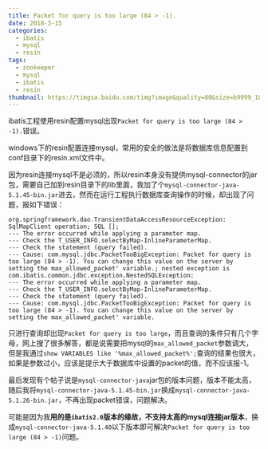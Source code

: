 ```yaml
---
title: Packet for query is too large (84 > -1).
date: 2018-3-15
categories: 
  - ibatis
  - mysql
  - resin
tags: 
  - zookeeper
  - mysql
  - ibatis
  - resin
thumbnail: https://timgsa.baidu.com/timg?image&quality=80&size=b9999_10000&sec=1522683004066&di=e2500c85d9aa9d7c8b6c1329e31d50b0&imgtype=0&src=http%3A%2F%2Fmedia.fashiongroup.com%2Ffashionmag%2Fnewsletters%2Fimages%2F20110928%2Fefu_12386fac-2e69-4d75-83b6-486dc6c0600e.jpg
---
```


ibatis工程使用resin配置mysql出现`Packet for query is too large (84 > -1).`错误。

windows下的resin配置连接mysql，常用的安全的做法是将数据库信息配置到conf目录下的resin.xml文件中。<!--more-->

因为resin连接mysql不是必须的，所以resin本身没有提供mysql-connector的jar包，需要自己加到resin目录下的lib里面，我加了个`mysql-connector-java-5.1.45-bin.jar`进去，然而在运行工程执行数据库查询操作的时候，却出现了问题，报如下错误：

```
org.springframework.dao.TransientDataAccessResourceException: SqlMapClient operation; SQL [];   
--- The error occurred while applying a parameter map.  
--- Check the T_USER_INFO.selectByMap-InlineParameterMap.  
--- Check the statement (query failed).  
--- Cause: com.mysql.jdbc.PacketTooBigException: Packet for query is too large (84 > -1). You can change this value on the server by setting the max_allowed_packet' variable.; nested exception is com.ibatis.common.jdbc.exception.NestedSQLException:   
--- The error occurred while applying a parameter map.  
--- Check the T_USER_INFO.selectByMap-InlineParameterMap.  
--- Check the statement (query failed).  
--- Cause: com.mysql.jdbc.PacketTooBigException: Packet for query is too large (84 > -1). You can change this value on the server by setting the max_allowed_packet' variable.
```

只进行查询却出现`Packet for query is too large`，而且查询的条件只有几个字母，网上搜了很多解答，都是说需要把mysql的`max_allowed_packet`参数调大，但是我通过`show VARIABLES like '%max_allowed_packet%';`查询的结果也很大，如果是参数过小，应该是提示大于数据库中设置的packet的值，而不应该报-1。

最后发现有个帖子说是`mysql-connector-java`jar包的版本问题，版本不能太高，随后我将`mysql-connector-java-5.1.45-bin.jar`换成`mysql-connector-java-5.1.26-bin.jar`，不再出现packet错误，问题解决。

可能是因为我**用的是`ibatis2.0`版本的缘故，不支持太高的mysql连接jar版本**，换成`mysql-connector-java-5.1.40`以下版本即可解决`Packet for query is too large (84 > -1)`问题。